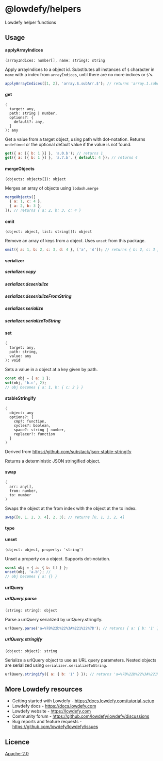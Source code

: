 # @lowdefy/helpers

Lowdefy helper functions

## Usage

#### applyArrayIndices

```
(arrayIndices: number[], name: string): string
```

Apply arrayIndices to a object id. Substitutes all instances of `$` character in `name` with a index from `arrayIndices`, until there are no more indices or `$`'s.

```js
applyArrayIndices([1, 2], 'array.$.subArr.$'); // returns 'array.1.subArr.2'
```

#### get

```
(
  target: any,
  path: string | number,
  options?: {
    default?: any,
  }
): any
```

Get a value from a target object, using path with dot-notation. Returns `undefined` or the optional default value if the value is not found.

```js
get({ a: [{ b: 1 }] }, 'a.0.b'); // returns 1
get({ a: [{ b: 1 }] }, 'a.7.b', { default: 4 }); // returns 4
```

#### mergeObjects

```
(objects: objects[]): object
```

Merges an array of objects using `lodash.merge`

```js
mergeObjects([
  { a: 1, c: 4 },
  { a: 2, b: 3 },
]); // returns { a: 2, b: 3, c: 4 }
```

#### omit

```
(object: object, list: string[]): object
```

Remove an array of keys from a object. Uses `unset` from this package.

```js
omit({ a: 1, b: 2, c: 3, d: 4 }, ['a', 'd']); // returns { b: 2, c: 3 }
```

#### serializer

##### serializer.copy

##### serializer.deserialize

##### serializer.deserializeFromString

##### serializer.serialize

##### serializer.serializeToString

#### set

```
(
  target: any,
  path: string,
  value: any
): void
```

Sets a value in a object at a key given by path.

```js
const obj = { a: 1 };
set(obj, 'b.c', 2);
// obj becomes { a: 1, b: { c: 2 } }
```

#### stableStringify

```
(
  object: any
  options?: {
    cmp?: function,
    cycles?: boolean,
    space?: string | number,
    replacer?: function
  }
)
```

Derived from https://github.com/substack/json-stable-stringify

Returns a deterministic JSON stringified object.

#### swap

```
(
  arr: any[],
  from: number,
  to: number
)
```

Swaps the object at the from index with the object at the to index.

```js
swap([0, 1, 2, 3, 4], 2, 3); // returns [0, 1, 3, 2, 4]
```

#### type

#### unset

```
(object: object, property: 'string')
```

Unset a property on a object. Supports dot-notation.

```js
const obj = { a: { b: [] } };
unset(obj, 'a.b'); //
// obj becomes { a: {} }
```

#### urlQuery

##### urlQuery.parse

```
(string: string): object
```

Parse a urlQuery serialized by urlQuery.stringify.

```js
urlQuery.parse('a=%7B%22b%22%3A%221%22%7D'); // returns { a: { b: '1' } }
```

##### urlQuery.stringify

```
(object: object): string
```

Serialize a urlQuery object to use as URL query parameters. Nested objects are serialized using `serializer.serializeToString`.

```js
urlQuery.stringify({ a: { b: '1' } }); // returns 'a=%7B%22b%22%3A%221%22%7D'
```

## More Lowdefy resources

- Getting started with Lowdefy - https://docs.lowdefy.com/tutorial-setup
- Lowdefy docs - https://docs.lowdefy.com
- Lowdefy website - https://lowdefy.com
- Community forum - https://github.com/lowdefy/lowdefy/discussions
- Bug reports and feature requests - https://github.com/lowdefy/lowdefy/issues

## Licence

[Apache-2.0](https://github.com/lowdefy/lowdefy/blob/main/LICENSE)
